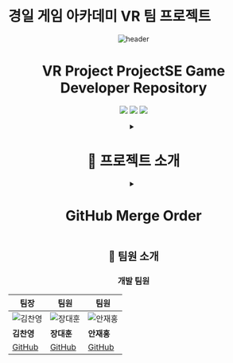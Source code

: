 # 경일 게임 아카데미 VR 팀 프로젝트

<div align="center">

![header](https://capsule-render.vercel.app/api?type=waving&height=300&color=gradient&text=Project%20SE)
<h1>VR Project ProjectSE Game Developer Repository</h1>
<p align="center">
  <img src="https://img.shields.io/badge/Unity-000000?style=for-the-badge&logo=unity&logoColor=white"/>
  <img src="https://img.shields.io/badge/Team_Project-FF4154?style=for-the-badge&logo=git&logoColor=white"/>
  <img src="https://img.shields.io/badge/Game_Development-4B32C3?style=for-the-badge&logo=gamemaker&logoColor=white"/>
</p>

<details>
<summary><h1>📖 프로젝트 소개</h1></summary>
<div align="center">

### 📝 시나리오 소개

&nbsp;&nbsp;&nbsp;예진과 하윤은 과거 친한 친구였지만, 고등학교를 <br>
&nbsp;&nbsp;&nbsp;진학한 후 하윤이 왕따를 당하여 사이가 멀어진다.<br>
&nbsp;&nbsp;&nbsp;예진은 그 모습을 방관하고, 하윤은 학교에서 극단적인<br>
&nbsp;&nbsp;&nbsp;선택을 하게 된다. 예진은 그 사실을 모른 채 <br>
&nbsp;&nbsp;&nbsp;하윤이 집에 돌아오지 않았다는 하윤의 어머니의 <br>
&nbsp;&nbsp;&nbsp;전화로 하윤을 찾기 위해 학교에 가게된다.<br>
&nbsp;&nbsp;&nbsp;하윤의 반을 찾아 복도를 걷던 예진은 기묘한 기운을<br>
&nbsp;&nbsp;&nbsp;느끼며 하윤의 심상 세계로 들어가게 되는데...<br>

### 🕹️ 프로젝트 소개

&nbsp;&nbsp;&nbsp;• Project SE는 VR 방탈출 게임입니다.<br>
&nbsp;&nbsp;&nbsp;프로젝트 참여 인원은 개발자 3인, 기획자 4인으로 이루어졌습니다.<br>
&nbsp;&nbsp;&nbsp;개발 기간은 약 3주 소요되었습니다.<br>
&nbsp;&nbsp;&nbsp;조작 튜토리얼과 스테이지마다 다양한 퍼즐을 풀어 클리어하는 스테이지가 존재하는 게임입니다.<br>

</div>
</details>

<details>

<summary><h1>GitHub Merge Order</h1></summary>
<div align="center">

<br>본인 개인 브랜치에 커밋하고 푸쉬 -> BETA 브랜치 체크아웃 후 모든 개인브랜치 머지(병합)-></br>
<br>PBE 브랜치 체크아웃 후 BETA 브랜치 머지 -> MAIN 브랜치 체크아웃 후 PBE 브랜치 머지 -></br>
<br>본인 개인 브랜치 체크아웃 후 유니티로 본인 작업물 확인 -> PULL 선택 -></br>
<br>가져오기 위한 원격 브랜치를 MAIN으로 선택 후 PULL</br>
<br>머지는 모든 개발자가 모여있는 상태에서 진행해야합니다.(병합 충돌 대비)</br>

</details>

## 👥 팀원 소개

### 개발 팀원
| 팀장 | 팀원 | 팀원 |
|-----------|-----------|-----------|
| ![김찬영](https://avatars.githubusercontent.com/u/180273758?v=4) | ![장대훈](https://avatars.githubusercontent.com/u/77885500?v=4) | ![안재홍](https://avatars.githubusercontent.com/u/182705863?v=4) |
| **김찬영** | **장대훈** | **안재홍** |
| [GitHub](https://github.com/Victor20000130) | [GitHub](https://github.com/Jang-daehoon) | [GitHub](https://github.com/An-JaeHong)
